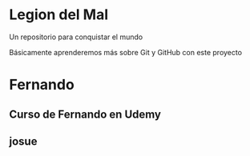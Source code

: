 # Legion del Mal
Un repositorio para conquistar el mundo

Básicamente aprenderemos más sobre Git y GitHub con este proyecto


# Fernando


## Curso de Fernando en Udemy

## josue 
